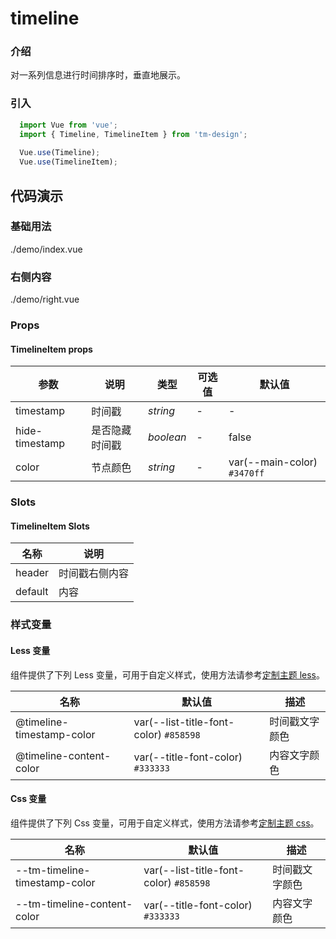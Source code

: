 # timeline

### 介绍

对一系列信息进行时间排序时，垂直地展示。

### 引入

```js
  import Vue from 'vue';
  import { Timeline, TimelineItem } from 'tm-design';
  
  Vue.use(Timeline);
  Vue.use(TimelineItem);
```

## 代码演示

### 基础用法

<demo-code>./demo/index.vue</demo-code>

### 右侧内容

<demo-code>./demo/right.vue</demo-code>

### Props

#### TimelineItem props

参数 | 说明 | 类型 | 可选值 | 默认值 
-- | -- | -- | -- | --
timestamp | 时间戳 | _string_ | - | -
hide-timestamp | 是否隐藏时间戳 | _boolean_ | - | false
color | 节点颜色 | _string_ | - | var(--main-color) `#3470ff`

### Slots

#### TimelineItem Slots

名称 | 说明
-- | --
header | 时间戳右侧内容
default | 内容

### 样式变量

#### Less 变量

组件提供了下列 Less 变量，可用于自定义样式，使用方法请参考[定制主题 less](#/theme)。

名称 | 默认值 | 描述
-- | -- | --
@timeline-timestamp-color | var(--list-title-font-color) `#858598` | 时间戳文字颜色
@timeline-content-color | var(--title-font-color) `#333333` | 内容文字颜色

#### Css 变量

组件提供了下列 Css 变量，可用于自定义样式，使用方法请参考[定制主题 css](#/theme2)。

名称 | 默认值 | 描述
-- | -- | --
--tm-timeline-timestamp-color | var(--list-title-font-color) `#858598` | 时间戳文字颜色
--tm-timeline-content-color | var(--title-font-color) `#333333` | 内容文字颜色
